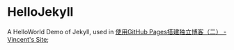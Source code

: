 # HelloJekyll
A HelloWorld Demo of Jekyll, used in [使用GitHub Pages搭建独立博客（二） - Vincent's Site](http://www.liuwj.me/posts/independent-blog-02/);
